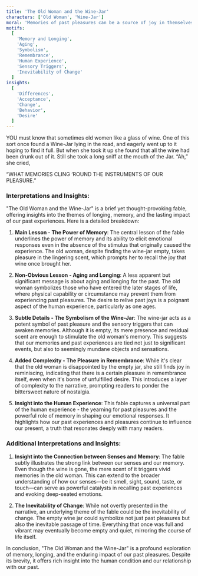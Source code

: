 ```yaml
---
title: 'The Old Woman and the Wine-Jar'
characters: ['Old Woman', 'Wine-Jar']
moral: 'Memories of past pleasures can be a source of joy in themselves.'
motifs:
  [
    'Memory and Longing',
    'Aging',
    'Symbolism',
    'Remembrance',
    'Human Experience',
    'Sensory Triggers',
    'Inevitability of Change'
  ]
insights:
  [
    'Differences',
    'Acceptance',
    'Change',
    'Behavior',
    'Desire'
  ]
---
```


YOU must know that sometimes old women like a glass of wine. One of this sort once found a Wine-Jar lying in the road, and eagerly went up to it hoping to find it full. But when she took it up she found that all the wine had been drunk out of it. Still she took a long sniff at the mouth of the Jar. “Ah,” she cried,

“WHAT MEMORIES CLING ’ROUND THE INSTRUMENTS OF OUR PLEASURE.”

### Interpretations and Insights:

"The Old Woman and the Wine-Jar" is a brief yet thought-provoking fable, offering insights into the themes of longing, memory, and the lasting impact of our past experiences. Here is a detailed breakdown:

1. **Main Lesson - The Power of Memory**: The central lesson of the fable underlines the power of memory and its ability to elicit emotional responses even in the absence of the stimulus that originally caused the experience. The old woman, despite finding the wine-jar empty, takes pleasure in the lingering scent, which prompts her to recall the joy that wine once brought her.

2. **Non-Obvious Lesson - Aging and Longing**: A less apparent but significant message is about aging and longing for the past. The old woman symbolizes those who have entered the later stages of life, where physical capability or circumstance may prevent them from experiencing past pleasures. The desire to relive past joys is a poignant aspect of the human experience, particularly as one ages.

3. **Subtle Details - The Symbolism of the Wine-Jar**: The wine-jar acts as a potent symbol of past pleasure and the sensory triggers that can awaken memories. Although it is empty, its mere presence and residual scent are enough to stimulate the old woman's memory. This suggests that our memories and past experiences are tied not just to significant events, but also to seemingly mundane objects and sensations.

4. **Added Complexity - The Pleasure in Remembrance**: While it's clear that the old woman is disappointed by the empty jar, she still finds joy in reminiscing, indicating that there is a certain pleasure in remembrance itself, even when it's borne of unfulfilled desire. This introduces a layer of complexity to the narrative, prompting readers to ponder the bittersweet nature of nostalgia.

5. **Insight into the Human Experience**: This fable captures a universal part of the human experience - the yearning for past pleasures and the powerful role of memory in shaping our emotional responses. It highlights how our past experiences and pleasures continue to influence our present, a truth that resonates deeply with many readers.

### Additional Interpretations and Insights:

1. **Insight into the Connection between Senses and Memory**: The fable subtly illustrates the strong link between our senses and our memory. Even though the wine is gone, the mere scent of it triggers vivid memories in the old woman. This can extend to the broader understanding of how our senses—be it smell, sight, sound, taste, or touch—can serve as powerful catalysts in recalling past experiences and evoking deep-seated emotions.

2. **The Inevitability of Change**: While not overtly presented in the narrative, an underlying theme of the fable could be the inevitability of change. The empty wine jar could symbolize not just past pleasures but also the inevitable passage of time. Everything that once was full and vibrant may eventually become empty and quiet, mirroring the course of life itself.

In conclusion, "The Old Woman and the Wine-Jar" is a profound exploration of memory, longing, and the enduring impact of our past pleasures. Despite its brevity, it offers rich insight into the human condition and our relationship with our past.

